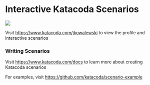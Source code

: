 # Interactive Katacoda Scenarios

[![](http://shields.katacoda.com/katacoda/jkowalewski/count.svg)](https://www.katacoda.com/jkowalewski "Get your profile on Katacoda.com")

Visit https://www.katacoda.com/jkowalewski to view the profile and interactive scenarios

### Writing Scenarios
Visit https://www.katacoda.com/docs to learn more about creating Katacoda scenarios

For examples, visit https://github.com/katacoda/scenario-example
